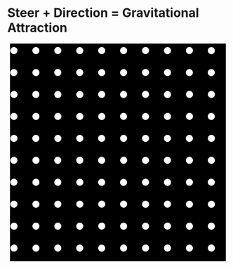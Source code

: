 
<h1>Steer + Direction = Gravitational Attraction</h1>
<p align="center">
<img  src="https://github.com/ElvinT57/Processing/blob/master/Force/force.gif"/>
</p>

